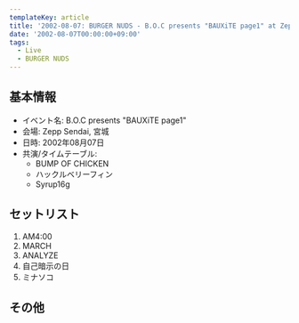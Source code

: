 ```yaml
---
templateKey: article
title: '2002-08-07: BURGER NUDS - B.O.C presents "BAUXiTE page1" at Zepp Sendai'
date: '2002-08-07T00:00:00+09:00'
tags:
  - Live
  - BURGER NUDS
---
```

## 基本情報

* イベント名: B.O.C presents "BAUXiTE page1"
* 会場: Zepp Sendai, 宮城
* 日時: 2002年08月07日
* 共演/タイムテーブル:
  * BUMP OF CHICKEN
  * ハックルベリーフィン
  * Syrup16g

## セットリスト

1. AM4:00
1. MARCH
1. ANALYZE
1. 自己暗示の日
1. ミナソコ

## その他

